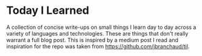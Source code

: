 # Today I Learned
A collection of concise write-ups on small things I learn day to day across a variety of languages and technologies. These are things that don't really warrant a full blog post. This is inspired by a medium post I read and inspiration for the repo was taken from https://github.com/jbranchaud/til.
